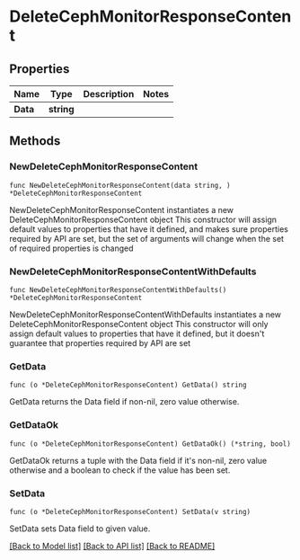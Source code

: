 # DeleteCephMonitorResponseContent

## Properties

Name | Type | Description | Notes
------------ | ------------- | ------------- | -------------
**Data** | **string** |  | 

## Methods

### NewDeleteCephMonitorResponseContent

`func NewDeleteCephMonitorResponseContent(data string, ) *DeleteCephMonitorResponseContent`

NewDeleteCephMonitorResponseContent instantiates a new DeleteCephMonitorResponseContent object
This constructor will assign default values to properties that have it defined,
and makes sure properties required by API are set, but the set of arguments
will change when the set of required properties is changed

### NewDeleteCephMonitorResponseContentWithDefaults

`func NewDeleteCephMonitorResponseContentWithDefaults() *DeleteCephMonitorResponseContent`

NewDeleteCephMonitorResponseContentWithDefaults instantiates a new DeleteCephMonitorResponseContent object
This constructor will only assign default values to properties that have it defined,
but it doesn't guarantee that properties required by API are set

### GetData

`func (o *DeleteCephMonitorResponseContent) GetData() string`

GetData returns the Data field if non-nil, zero value otherwise.

### GetDataOk

`func (o *DeleteCephMonitorResponseContent) GetDataOk() (*string, bool)`

GetDataOk returns a tuple with the Data field if it's non-nil, zero value otherwise
and a boolean to check if the value has been set.

### SetData

`func (o *DeleteCephMonitorResponseContent) SetData(v string)`

SetData sets Data field to given value.



[[Back to Model list]](../README.md#documentation-for-models) [[Back to API list]](../README.md#documentation-for-api-endpoints) [[Back to README]](../README.md)


